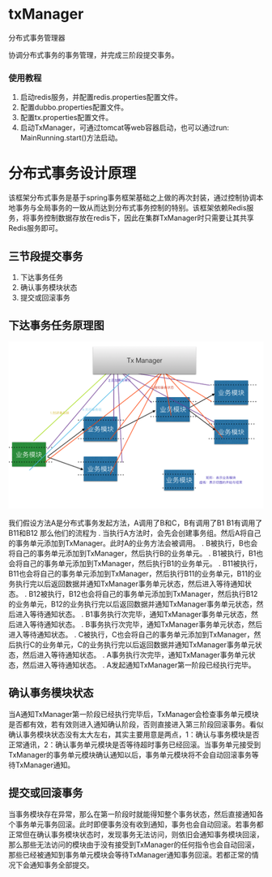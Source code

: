 # txManager
分布式事务管理器

协调分布式事务的事务管理，并完成三阶段提交事务。

### 使用教程
1. 启动redis服务，并配置redis.properties配置文件。
2. 配置dubbo.properties配置文件。
3. 配置tx.properties配置文件。
4. 启动TxManager，可通过tomcat等web容器启动，也可以通过run: MainRunning.start()方法启动。


# 分布式事务设计原理

该框架分布式事务是基于spring事务框架基础之上做的再次封装，通过控制协调本地事务与全局事务的一致从而达到分布式事务控制的特别。该框架依赖Redis服务，将事务控制数据存放在redis下，因此在集群TxManager时只需要让其共享Redis服务即可。


## 三节段提交事务
1. 下达事务任务
2. 确认事务模块状态
3. 提交或回滚事务


## 下达事务任务原理图

![ ](readme/WX20170613-161341.png)

我们假设方法A是分布式事务发起方法，A调用了B和C，B有调用了B1 B1有调用了B11和B12
那么他们的流程为
. 当执行A方法时，会先会创建事务组。然后A将自己的事务单元添加到TxManager。此时A的业务方法会被调用。
. B被执行，B也会将自己的事务单元添加到TxManager，然后执行B的业务单元。
. B1被执行，B1也会将自己的事务单元添加到TxManager，然后执行B1的业务单元。
. B11被执行，B11也会将自己的事务单元添加到TxManager，然后执行B11的业务单元，B11的业务执行完以后返回数据并通知TxManager事务单元状态，然后进入等待通知状态。
. B12被执行，B12也会将自己的事务单元添加到TxManager，然后执行B12的业务单元，B12的业务执行完以后返回数据并通知TxManager事务单元状态，然后进入等待通知状态。
. B1事务执行次完毕，通知TxManager事务单元状态，然后进入等待通知状态。
. B事务执行次完毕，通知TxManager事务单元状态，然后进入等待通知状态。
. C被执行，C也会将自己的事务单元添加到TxManager，然后执行C的业务单元，C的业务执行完以后返回数据并通知TxManager事务单元状态，然后进入等待通知状态。
. A事务执行次完毕，通知TxManager事务单元状态，然后进入等待通知状态。
. A发起通知TxManager第一阶段已经执行完毕。


## 确认事务模块状态

当A通知TxManager第一阶段已经执行完毕后，TxManager会检查事务单元模块是否都有效，若有效则进入通知确认阶段，否则直接进入第三阶段回滚事务。看似确认事务模块状态没有太大左右，其实主要用意是两点，1：确认与事务模块是否正常通讯，2：确认事务单元模块是否等待超时事务已经回滚。当事务单元接受到TxManager的事务单元模块确认通知以后，事务单元模块将不会自动回滚事务等待TxManager通知。


## 提交或回滚事务

当事务模块存在异常，那么在第一阶段时就能得知整个事务状态，然后直接通知各个事务单元事务回滚。此时即便事务没有收到通知，事务也会自动回滚。若事务都正常但在确认事务模块状态时，发现事务无法访问，则依旧会通知事务模块回滚，那么那些无法访问的模块由于没有接受到TxManager的任何指令也会自动回滚，那些已经被通知到事务单元模块会等待TxManager通知事务回滚。若都正常的情况下会通知事务全部提交。


